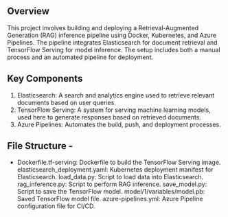 ## Overview

This project involves building and deploying a Retrieval-Augmented Generation (RAG) inference pipeline using Docker, Kubernetes, and Azure Pipelines. The pipeline integrates Elasticsearch for document retrieval and TensorFlow Serving for model inference. The setup includes both a manual process and an automated pipeline for deployment.

## Key Components

1. Elasticsearch: A search and analytics engine used to retrieve relevant documents based on user queries.
2. TensorFlow Serving: A system for serving machine learning models, used here to generate responses based on retrieved documents.
3. Azure Pipelines: Automates the build, push, and deployment processes.


## File Structure - 

<ul>
<li>
Dockerfile.tf-serving: Dockerfile to build the TensorFlow Serving image.
elasticsearch_deployment.yaml: Kubernetes deployment manifest for Elasticsearch.
load_data.py: Script to load data into Elasticsearch.
rag_inference.py: Script to perform RAG inference.
save_model.py: Script to save the TensorFlow model.
model/1/variables/model.pb: Saved TensorFlow model file.
azure-pipelines.yml: Azure Pipeline configuration file for CI/CD.
</li>
</ul>
